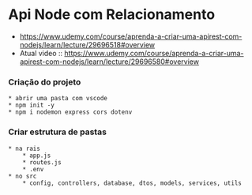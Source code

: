 # Api Node com Relacionamento
* https://www.udemy.com/course/aprenda-a-criar-uma-apirest-com-nodejs/learn/lecture/29696518#overview
* Atual video :: https://www.udemy.com/course/aprenda-a-criar-uma-apirest-com-nodejs/learn/lecture/29696580#overview

### Criação do projeto
    * abrir uma pasta com vscode
    * npm init -y
    * npm i nodemon express cors dotenv

### Criar estrutura de pastas
    * na rais
        * app.js
        * routes.js
        * .env
    * no src
        * config, controllers, database, dtos, models, services, utils